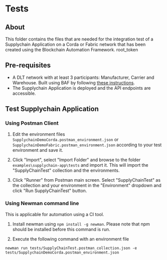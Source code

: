 # Tests

## About
This folder contains the files that are needed for the integration test of a Supplychain Application on a Corda or Fabric network that has been created using the Blockchain Automation Framework. 
root_token
## Pre-requisites

* A DLT network with at least 3 participants: Manufacturer, Carrier and Warehouse. Built using BAF by following [these instructions](../../docs/source/operations/setting_dlt.md).
* The Supplychain Application is deployed and the API endpoints are accessible.

## Test Supplychain Application
### Using Postman Client

1. Edit the environment files `SupplychainDemoCorda.postman_environment.json` or `SupplychainDemoFabric.postman_environment.json` according to your test environment and save it.

2. Click "Import", select "Import Folder" and browse to the folder `examples\supplychain-app\tests` and import it.
This will import the "SupplyChainTest" collection and the environments.

3. Click "Runner" from Postman main screen. Select "SupplyChainTest" as the collection and your environment in the "Environment" dropdown and click "Run SupplyChainTest" button.

### Using Newman command line
This is applicable for automation using a CI tool.

1. Install newman using `npm install -g newman`. Please note that npm should be installed before this command is run.

2. Execute the following command with an environment file
```
newman run tests/SupplyChainTest.postman_collection.json -e tests/SupplychainDemoCorda.postman_environment.json
```